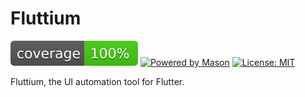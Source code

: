 # Fluttium

![coverage][coverage_badge]
[![Powered by Mason](https://img.shields.io/endpoint?url=https%3A%2F%2Ftinyurl.com%2Fmason-badge)][mason_link]
[![License: MIT][license_badge]][license_link]

Fluttium, the UI automation tool for Flutter.

[coverage_badge]: coverage_badge.svg
[license_badge]: https://img.shields.io/badge/license-MIT-blue.svg
[license_link]: https://opensource.org/licenses/MIT
[mason_link]: https://github.com/felangel/mason

